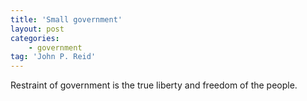 ```yaml
---
title: 'Small government'
layout: post
categories:
    - government
tag: 'John P. Reid'
---
```


Restraint of government is the true liberty and freedom of the people.